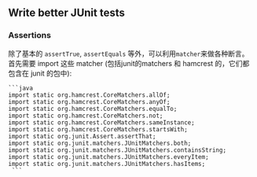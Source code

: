 ## Write better JUnit tests

### Assertions

除了基本的 `assertTrue`, `assertEquals` 等外，可以利用`matcher`来做各种断言。 首先需要 import 这些 matcher (包括junit的matchers 和 hamcrest 的，它们都包含在 junit 的包中):

    ```java
    import static org.hamcrest.CoreMatchers.allOf;
    import static org.hamcrest.CoreMatchers.anyOf;
    import static org.hamcrest.CoreMatchers.equalTo;
    import static org.hamcrest.CoreMatchers.not;
    import static org.hamcrest.CoreMatchers.sameInstance;
    import static org.hamcrest.CoreMatchers.startsWith;
    import static org.junit.Assert.assertThat;
    import static org.junit.matchers.JUnitMatchers.both;
    import static org.junit.matchers.JUnitMatchers.containsString;
    import static org.junit.matchers.JUnitMatchers.everyItem;
    import static org.junit.matchers.JUnitMatchers.hasItems;
     ```